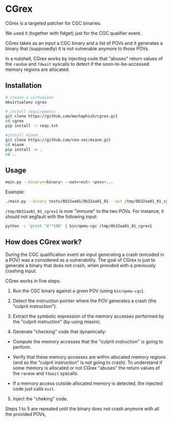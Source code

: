 # CGrex
CGrex is a targeted patcher for CGC binaries.

We used it (together with fidget) just for the CGC qualifier event.

CGrex takes as an input a CGC binary and a list of POVs and it generates a binary that (supposedly) it is not vulnerable anymore to those POVs. 

In a nutshell, CGrex works by injecting code that "abuses" return values of the `random` and `fdwait` syscalls to detect if the soon-to-be-accessed memory regions are allocated.


## Installation
```bash
# create a virtualenv
mkvirtualenv cgrex

# install requirements
git clone https://github.com/mechaphish/cgrex.git
cd cgrex
pip install -r reqs.txt

#install miasm
git clone https://github.com/cea-sec/miasm.git
cd miasm
pip install -e .
cd ..
```

## Usage
```bash
main.py --binary=<binary> --out=<out> <povs>...
```
Example:
```bash
./main.py --binary tests/0b32aa01/0b32aa01_01 --out /tmp/0b32aa01_01_cgrex1 tests/0b32aa01/0b32aa01_01.xml tests/0b32aa01/0b32aa01_02.xml
```
`/tmp/0b32aa01_01_cgrex1` is now "immune" to the two POVs.
For instance, it should not segfault with the following input:
```bash
python -c 'print "A"*100' | bin/qemu-cgc /tmp/0b32aa01_01_cgrex1
```

## How does CGrex work?
During the CGC qualification event an input generating a crash (encoded in a POV) was a considered as a vulnerability. The goal of CGrex is just to generate a binary that does not crash, when provided with a previously crashing input.

CGrex works in five steps.

1) Run the CGC binary against a given POV (using `bin/qemu-cgc`).

2) Detect the instruction pointer where the POV generates a crash (the "culprit instruction").

3) Extract the symbolic expression of the memory accesses performed by the "culprit instruction" (by using miasm).

4) Generate "checking" code that dynamically:

* Compute the memory accesses that the "culprit instruction" is going to perform.

* Verify that these memory accesses are within allocated memory regions (and so the "culprit instruction" is not going to crash). To understand if some memory is allocated or not CGrex "abuses" the return values of the `random` and `fdwait` syscalls.

* If a memory access outside allocated memory is detected, the injected code just calls `exit`.

5) Inject the "cheking" code.

Steps 1 to 5 are repeated until the binary does not crash anymore with all the provided POVs,


